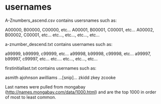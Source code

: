 # usernames

A-Znumbers_ascend.csv contains usersnames such as:

  A00000, B00000, C00000, etc... 
  A00001, B00001, C00001, etc...
  A00002, B00002, C00001, etc...
  etc..., etc..., etc..., etc...
  
a-znumber_descend.txt contains usernames such as:

  a99999, b99999, c99999, etc...
  a99998, b99998, c99998, etc...
  a99997, b99997, c99997, etc...
  etc.... etc..., etc..., etc...
  
firstinitiallast.txt contains usernames such as:

  asmith
  ajohnson
  awilliams
  ...[snip]...
  zkidd
  zkey
  zcooke
  
  Last names were pulled from mongabay (http://names.mongabay.com/data/1000.html) and are the top 1000 in order of most to    least common.
